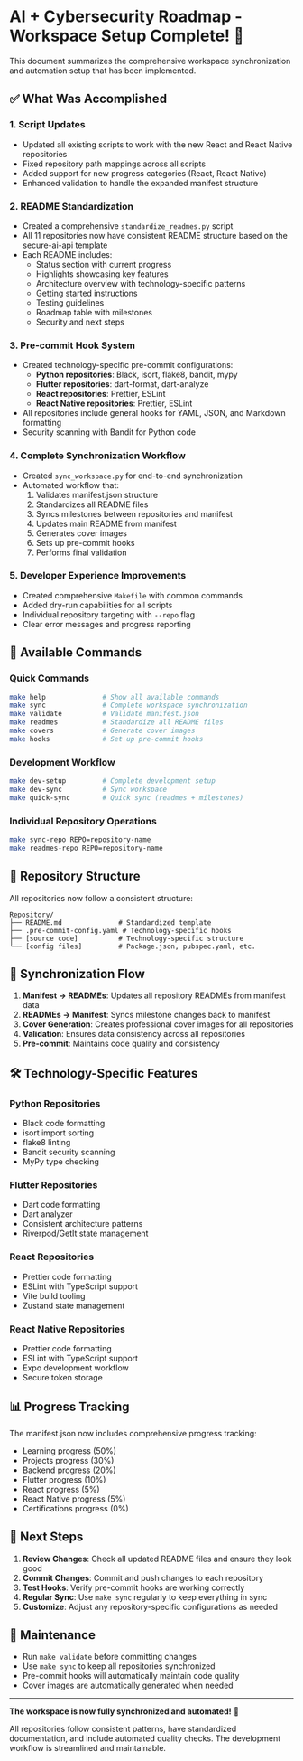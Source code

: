 # AI + Cybersecurity Roadmap - Workspace Setup Complete! 🎉

This document summarizes the comprehensive workspace synchronization and automation setup that has been implemented.

## ✅ What Was Accomplished

### 1. **Script Updates**

- Updated all existing scripts to work with the new React and React Native repositories
- Fixed repository path mappings across all scripts
- Added support for new progress categories (React, React Native)
- Enhanced validation to handle the expanded manifest structure

### 2. **README Standardization**

- Created a comprehensive `standardize_readmes.py` script
- All 11 repositories now have consistent README structure based on the secure-ai-api template
- Each README includes:
  - Status section with current progress
  - Highlights showcasing key features
  - Architecture overview with technology-specific patterns
  - Getting started instructions
  - Testing guidelines
  - Roadmap table with milestones
  - Security and next steps

### 3. **Pre-commit Hook System**

- Created technology-specific pre-commit configurations:
  - **Python repositories**: Black, isort, flake8, bandit, mypy
  - **Flutter repositories**: dart-format, dart-analyze
  - **React repositories**: Prettier, ESLint
  - **React Native repositories**: Prettier, ESLint
- All repositories include general hooks for YAML, JSON, and Markdown formatting
- Security scanning with Bandit for Python code

### 4. **Complete Synchronization Workflow**

- Created `sync_workspace.py` for end-to-end synchronization
- Automated workflow that:
  1. Validates manifest.json structure
  2. Standardizes all README files
  3. Syncs milestones between repositories and manifest
  4. Updates main README from manifest
  5. Generates cover images
  6. Sets up pre-commit hooks
  7. Performs final validation

### 5. **Developer Experience Improvements**

- Created comprehensive `Makefile` with common commands
- Added dry-run capabilities for all scripts
- Individual repository targeting with `--repo` flag
- Clear error messages and progress reporting

## 🚀 Available Commands

### Quick Commands

```bash
make help              # Show all available commands
make sync              # Complete workspace synchronization
make validate          # Validate manifest.json
make readmes           # Standardize all README files
make covers            # Generate cover images
make hooks             # Set up pre-commit hooks
```

### Development Workflow

```bash
make dev-setup         # Complete development setup
make dev-sync          # Sync workspace
make quick-sync        # Quick sync (readmes + milestones)
```

### Individual Repository Operations

```bash
make sync-repo REPO=repository-name
make readmes-repo REPO=repository-name
```

## 📁 Repository Structure

All repositories now follow a consistent structure:

```
Repository/
├── README.md              # Standardized template
├── .pre-commit-config.yaml # Technology-specific hooks
├── [source code]          # Technology-specific structure
└── [config files]         # Package.json, pubspec.yaml, etc.
```

## 🔄 Synchronization Flow

1. **Manifest → READMEs**: Updates all repository READMEs from manifest data
2. **READMEs → Manifest**: Syncs milestone changes back to manifest
3. **Cover Generation**: Creates professional cover images for all repositories
4. **Validation**: Ensures data consistency across all repositories
5. **Pre-commit**: Maintains code quality and consistency

## 🛠 Technology-Specific Features

### Python Repositories

- Black code formatting
- isort import sorting
- flake8 linting
- Bandit security scanning
- MyPy type checking

### Flutter Repositories

- Dart code formatting
- Dart analyzer
- Consistent architecture patterns
- Riverpod/GetIt state management

### React Repositories

- Prettier code formatting
- ESLint with TypeScript support
- Vite build tooling
- Zustand state management

### React Native Repositories

- Prettier code formatting
- ESLint with TypeScript support
- Expo development workflow
- Secure token storage

## 📊 Progress Tracking

The manifest.json now includes comprehensive progress tracking:

- Learning progress (50%)
- Projects progress (30%)
- Backend progress (20%)
- Flutter progress (10%)
- React progress (5%)
- React Native progress (5%)
- Certifications progress (0%)

## 🎯 Next Steps

1. **Review Changes**: Check all updated README files and ensure they look good
2. **Commit Changes**: Commit and push changes to each repository
3. **Test Hooks**: Verify pre-commit hooks are working correctly
4. **Regular Sync**: Use `make sync` regularly to keep everything in sync
5. **Customize**: Adjust any repository-specific configurations as needed

## 🔧 Maintenance

- Run `make validate` before committing changes
- Use `make sync` to keep all repositories synchronized
- Pre-commit hooks will automatically maintain code quality
- Cover images are automatically generated when needed

---

**The workspace is now fully synchronized and automated!** 🎉

All repositories follow consistent patterns, have standardized documentation, and include automated quality checks. The development workflow is streamlined and maintainable.
